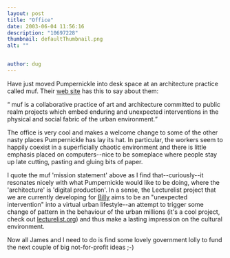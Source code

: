 ```yaml
---
layout: post
title: "Office"
date: 2003-06-04 11:56:16
description: "10697228"
thumbnail: defaultThumbnail.png
alt: ""


author: dug
---
```


<p>Have just moved Pumpernickle into desk space at an architecture practice called muf. Their <a href="http://www.muf.co.uk/">web site</a> has this to say about them:</p>

<p><q> muf is a collaborative practice of art and architecture committed to public realm projects which embed enduring and unexpected interventions in the physical and social fabric of the urban environment.</q></p>

<p>The office is very cool and makes a welcome change to some of the other nasty places Pumpernickle has lay its hat. In particular, the workers seem to happily coexist in a superficially chaotic environment and there is little emphasis placed on computers--nice to be someplace where people stay up late cutting, pasting and gluing bits of paper.</p>

<p>I quote the muf 'mission statement' above as I find that--curiously--it resonates nicely with what Pumpernickle would like to be doing, where the 'architecture' is 'digital production'. In a sense, the Lecturelist project that we are currently developing for <a href="http://blogs.pumpernickle.net/billy/">Billy</a> aims to be an "unexpected intervention" into a virtual urban lifestyle--an attempt to trigger some change of pattern in the behaviour of the urban millions (it's a cool project, check out <a href="http://www.lecturelist.org/">lecturelist.org</a>) and thus make a lasting impression on the cultural environment.</p>

<p>Now all James and I need to do is find some lovely government lolly to fund the next couple of big not-for-profit ideas ;-)</p>
